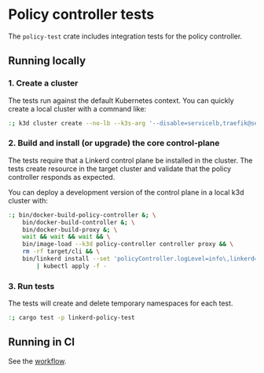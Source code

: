 # Policy controller tests

The `policy-test` crate includes integration tests for the policy controller.

## Running locally

### 1. Create a cluster

The tests run against the default Kubernetes context. You can quickly create a
local cluster with a command like:

```sh
:; k3d cluster create --no-lb --k3s-arg '--disable=servicelb,traefik@server:0'
```

### 2. Build and install (or upgrade) the core control-plane

The tests require that a Linkerd control plane be installed in the cluster. The
tests create resource in the target cluster and validate that the policy
controller responds as expected.

You can deploy a development version of the control plane in a local k3d cluster
with:

```sh
:; bin/docker-build-policy-controller &; \
    bin/docker-build-controller &; \
    bin/docker-build-proxy &; \
    wait && wait && wait && \
    bin/image-load --k3d policy-controller controller proxy && \
    rm -rf target/cli && \
    bin/linkerd install --set 'policyController.logLevel=info\,linkerd=trace\,kubert=trace' \
        | kubectl apply -f -
```

### 3. Run tests

The tests will create and delete temporary namespaces for each test.

```sh
:; cargo test -p linkerd-policy-test
```

## Running in CI

See the [workflow](.github/workflows/policy_controller.yml).
